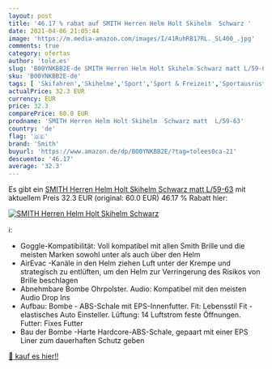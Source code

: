 ```yaml
---
layout: post
title: '46.17 % rabat auf SMITH Herren Helm Holt Skihelm  Schwarz '
date: 2021-04-06 21:05:44
image: 'https://m.media-amazon.com/images/I/41RuhRB17RL._SL400_.jpg'
comments: true
category: ofertas
author: 'tole.es'
slug: 'B00YNKBB2E-de SMITH Herren Helm Holt Skihelm Schwarz matt L/59-63'
sku: 'B00YNKBB2E-de'
tags: [ 'Skifahren','Skihelme','Sport','Sport & Freizeit','Sportausrüstung & -bekleidung','Wintersport','smith', ]
actualPrice: 32.3 EUR
currency: EUR
price: 32.3
comparePrice: 60.0 EUR
prodname: 'SMITH Herren Helm Holt Skihelm  Schwarz matt  L/59-63'
country: 'de'
flag: '🇩🇪'
brand: 'Smith'
buyurl: 'https://www.amazon.de/dp/B00YNKBB2E/?tag=tolees0ca-21'
descuento: '46.17'
average: '32.3'
---
```


Es gibt ein [SMITH Herren Helm Holt Skihelm  Schwarz matt  L/59-63](https://www.amazon.de/dp/B00YNKBB2E/?tag=tolees0ca-21) mit aktuellem Preis 32.3 EUR (original: 60.0 EUR) 46.17 % Rabatt hier:

[![SMITH Herren Helm Holt Skihelm  Schwarz ](https://m.media-amazon.com/images/I/41RuhRB17RL._SL400_.jpg)](https://www.amazon.de/dp/B00YNKBB2E/?tag=tolees0ca-21)

ℹ️:

- Goggle-Kompatibilität: Voll kompatibel mit allen Smith Brille und die meisten Marken sowohl unter als auch über den Helm
- AirEvac -Kanäle in den Helm ziehen Luft unter der Krempe und strategisch zu entlüften, um den Helm zur Verringerung des Risikos von Brille beschlagen
- Abnehmbare Bombe Ohrpolster. Audio: Kompatibel mit den meisten Audio Drop Ins
- Aufbau: Bombe - ABS-Schale mit EPS-Innenfutter. Fit: Lebensstil Fit - elastisches Auto Einsteller. Lüftung: 14 Luftstrom feste Öffnungen. Futter: Fixes Futter
- Bau der Bombe -Harte Hardcore-ABS-Schale, gepaart mit einer EPS Liner zum dauerhaften Schutz geben

[🛒 kauf es hier!!](https://www.amazon.de/dp/B00YNKBB2E/?tag=tolees0ca-21)
